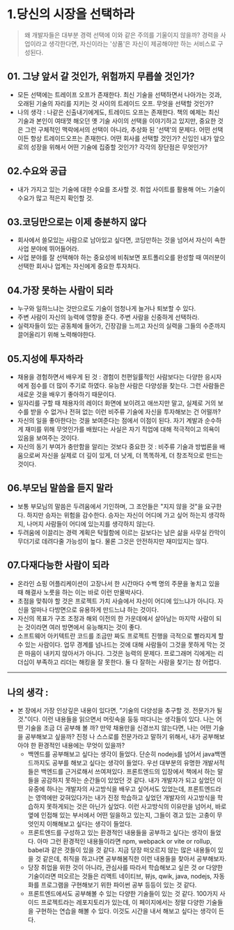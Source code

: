 # 1.당신의 시장을 선택하라 

> 왜 개발자들은 대부분 경력 선택에 이와 같은 주의를 기울이지 않을까? 경력을 사업이라고 생각한다면, 자신이라는 '상품'은 자신이 제공해야만 하는 서비스로 구성된다. 


## 01. 그냥 앞서 갈 것인가, 위험까지 무릅쓸 것인가? 

- 모든 선택에는 트레이프 오프가 존재한다. 최신 기술을 선택하면서 나아가는 것과, 오래된 기술의 자리를 지키는 것 사이의 트레이드 오프. 무엇을 선택할 것인가? 
- 나의 생각 : 나같은 신출내기에게도, 트레이드 오프는 존재한다. 책의 예제는 최신 기술과 본인이 여태껏 해오던 옛 기술 사이의 선택을 이야기하고 있지만, 중요한 것은 그런 구체적인 맥락에서의 선택이 아니라, 추상화 된 '선택'의 문제다. 어떤 선택이든 항상 트레이드오프는 존재한다. 어떤 회사를 선택할 것인가? 신입인 내가 앞으로의 성장을 위해서 어떤 기술에 집중할 것인가? 각각의 장단점은 무엇인가? 


## 02.수요와 공급 

- 내가 가지고 있는 기술에 대한 수요를 조사할 것. 취업 사이트를 활용해 어느 기술이 수요가 많고 적은지 확인할 것. 


## 03.코딩만으로는 이제 충분하지 않다

- 회사에서 쓸모있는 사람으로 남아있고 싶다면, 코딩만하는 것을 넘어서 자신이 속한 사업 분야에 뛰어들어라. 
- 사업 분야를 잘 선택해야 하는 중요성에 비춰보면 포트폴리오를 완성할 때 여러분이 선택한 회사나 업계는 자신에게 중요한 투자처다. 


## 04.가장 못하는 사람이 되라

- 누구와 일하느냐는 것만으로도 기술이 엄청나게 늘거나 퇴보할 수 있다. 
- 주변 사람이 자신의 능력에 영향을 준다. 주변 사람을 신중하게 선택하라. 
- 실력자들이 있는 공동체에 들어가, 긴장감을 느끼고 자신의 실력을 그들의 수준까지 끌어올리기 위해 노력해야한다. 


## 05.지성에 투자하라 

- 채용을 경험하면서 배우게 된 것 : 경험이 천편일률적인 사람보다는 다양한 응시자에게 점수를 더 많이 주기로 하였다. 유능한 사람은 다양성을 찾는다. 그런 사람들은 새로운 것을 배우기 좋아하기 때문이다. 
- 일자리를 구할 때 채용자의 레이더 화면에 보이려고 애쓰지만 말고, 실제로 거의 보수를 받을 수 없거나 전혀 없는 이런 비주류 기술에 자신을 투자해보는 건 어떨까? 
- 자신의 일을 좋아한다는 것을 보여준다는 점에서 이점이 된다. 자기 계발과 순수하게 재미를 위해 무엇인가를 배웠다는 사실은 자기 직업에 대해 적극적이고 의욕이 있음을 보여주는 것이다. 
- 자신의 동기 부여가 충만함을 알리는 것보다 중요한 것 : 비주류 기술과 방법론을 배움으로써 자신을 실제로 더 깊이 있게, 더 낫게, 더 똑똑하게, 더 창조적으로 만드는 것이다. 


## 06.부모님 말씀을 듣지 말라 

- 보통 부모님의 말씀은 두려움에서 기인하며, 그 조언들은 "지지 않을 것"을 요구한다. 하지만 승자는 위험을 감수한다. 승자는 자신이 어디에 가고 싶어 하는지 생각하지, 나머지 사람들이 어디에 있는지를 생각하지 않는다. 
- 두려움에 이끌리는 경력 계획은 탁월함에 이르는 길보다는 남은 삶을 사무실 칸막이 무더기로 데려다줄 가능성이 높다. 물론 그것은 안전하지만 재미있지는 않다. 


## 07.다재다능한 사람이 되라 

- 온라인 쇼핑 어플리케이션이 고장나서 한 시간마다 수백 명의 주문을 놓치고 있을 때 해결사 노릇을 하는 이는 바로 이런 만물박사다. 
- 초점을 맞춰야 할 것은 프로젝트 가치 사슬에서 자신이 어디에 있느냐가 아니다. 자신을 얼마나 다방면으로 유용하게 만드느냐 하는 것이다. 
- 자신의 목표가 구조 조정과 해외 이전의 한 가운데에서 살아남는 마지막 사람이 되는 것이라면 여러 방면에서 유능해지는 것이 좋다. 
- 소프트웨어 아키텍트란 코드를 조금만 짜도 프로젝트 진행을 극적으로 빨라지게 할 수 있는 사람이다. 업무 경계를 넘나드는 것에 대해 사람들이 그것을 못하게 막는 것은 마음이 내키지 않아서가 아니다. 그것은 능력의 문제다. 프로그래머 긱에게는 리더십이 부족하고 리더는 해킹을 잘 못한다. 둘 다 잘하는 사람을 찾기는 참 어렵다. 




--- 

## 나의 생각 : 

- 본 장에서 가장 인상깊은 내용이 있다면, "기술의 다양성을 추구할 것. 전문가가 될 것."이다. 이런 내용들을 읽으면서 머릿속을 둥둥 떠다니는 생각들이 있다. 나는 어떤 기술을 조금 더 공부해 볼 까? 만약 채용만을 신경쓰지 않는다면, 나는 어떤 기술을 공부해보고 싶을까? 진정 나 스스로를 전문가라고 말하기 위해서, 내가 공부해보아야 한 환경적인 내용에는 무엇이 있을까? 
	- 백엔드를 공부해보고 싶다는 생각이 들었다. 단순히 nodejs를 넘어서 java백엔드까지도 공부를 해보고 싶다는 생각이 들었다. 우선 대부분의 유명한 개발서적들은 백엔드를 근거로해서 쓰여져있다. 프론트엔드의 입장에서 책에서 하는 말들을 공감하지 못하는 순간들이 있었던 것 같다. 내가 개발자가 되고 싶었던 이유중에 하나는 개발자의 사고방식을 배우고 싶어서도 있었는데, 프론트엔드라는 영역에만 갖혀있다가는 내가 진정 학습하고 싶었던 개발자의 사고방식을 학습하지 못하게되는 것은 아닌가 싶었다. 이런 사고방식의 이유만을 넘어서, 바로 옆에 인접해 있는 부서에서 어떤 일을하고 있는지, 그들이 겪고 있는 고충이 무엇인지 이해해보고 싶다는 생각이 들었다. 
	- 프론트엔드를 구성하고 있는 환경적인 내용들을 공부하고 싶다는 생각이 들었다. 아마 그런 환경적인 내용들이라면 npm, webpack or vite or rollup, babel과 같은 것들이 있을 것 같다. 지금 당장 떠오르지 않는 많은 내용들이 있을 것 같은데, 취직을 하고나면 공부해봄직한 이런 내용들을 찾아서 공부해보자. 
	- 당장 취업을 위한 것이 아니라, 관심사를 따라서 학습해보고 싶은 것 or 다양한 기술이라면 떠오르는 것들은 리액트 네이티브, 뷰js, qwik, java, nodejs, 자동화를 프로그램을 구현해보기 위한 파이썬 공부 등등이 있는 것 같다. 
	- 프론트엔드에서도 공부해볼 수 있는 다양한 기술들이 있는 것 같다. 100가지 사이드 프로젝트라는 레포지토리가 있는데, 이 페이지에서는 정말 다양한 기술들을 구현하는 연습을 해볼 수 있다. 이것도 시간을 내서 해보고 싶다는 생각이 든다. 